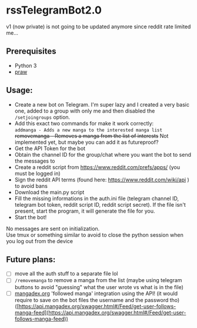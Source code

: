 # rssTelegramBot2.0
v1 (now private) is not going to be updated anymore since reddit rate limited me...

## Prerequisites
- Python 3
- [praw](https://github.com/praw-dev/praw)

## Usage:
- Create a new bot on Telegram. I'm super lazy and I created a very basic one, added to a group with only me and then disabled the `/setjoingroups` option.
- Add this exact two commands for make it work correctly:  
`addmanga - Adds a new manga to the interested manga list`  
~~removemanga - Removes a manga from the list of interests~~ Not implemented yet, but maybe you can add it as futureproof?
- Get the API Token for the bot
- Obtain the channel ID for the group/chat where you want the bot to send the messages to
- Create a reddit script from https://www.reddit.com/prefs/apps/ (you must be logged in)
- Sign the reddit API terms (found here: https://www.reddit.com/wiki/api ) to avoid bans
- Download the main.py script
- Fill the missing informations in the auth.ini file (telegram channel ID, telegram bot token, reddit script ID, reddit script secret). If the file isn't present, start the program, it will generate the file for you.
- Start the bot!

No messages are sent on initialization.  
Use tmux or something similar to avoid to close the python session when you log out from the device

## Future plans:  
- [ ] move all the auth stuff to a separate file lol
- [ ] `/removemanga` to remove a manga from the list (maybe using telegram buttons to avoid "guessing" what the user wrote vs what is in the file)
- [ ] [mangadex.org](https://mangadex.org/) 'followed manga' integration using the API! (it would require to save on the bot files the username and the password tho) ([https://api.mangadex.org/swagger.html#/Feed/get-user-follows-manga-feed](https://api.mangadex.org/swagger.html#/Feed/get-user-follows-manga-feed))